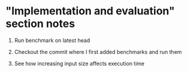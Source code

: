 "Implementation and evaluation" section notes
=============================================

1. Run benchmark on latest head

2. Checkout the commit where I first added benchmarks and run them

3. See how increasing input size affects execution time
